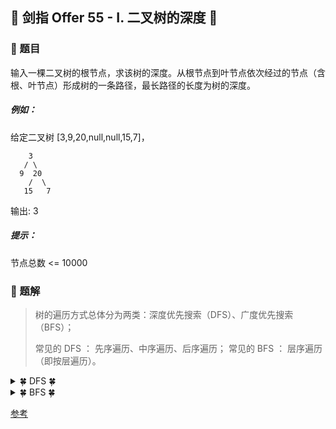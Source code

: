 ## &#127800; 剑指 Offer 55 - I. 二叉树的深度  &#127800;

### &#127826; 题目

输入一棵二叉树的根节点，求该树的深度。从根节点到叶节点依次经过的节点（含根、叶节点）形成树的一条路径，最长路径的长度为树的深度。

##### 例如：

给定二叉树 [3,9,20,null,null,15,7]，

```
    3
   / \
  9  20
    /  \
   15   7
```
输出: 3

##### 提示：
节点总数 <= 10000

### &#127826; 题解

>树的遍历方式总体分为两类：深度优先搜索（DFS）、广度优先搜索（BFS）；
>
>常见的 DFS ： 先序遍历、中序遍历、后序遍历；
>常见的 BFS ： 层序遍历（即按层遍历）。

<details>
<summary>&#127808; DFS &#127808;</summary>

### 思路
- 后序遍历（DFS）
  - 树的后序遍历 / 深度优先搜索往往利用 **递归** 或 **栈** 实现，本文使用递归实现。
  - 关键点： 此树的深度和其左（右）子树的深度之间的关系。显然，**此树的深度** 等于 **左子树的深度** 与 **右子树的深度** 中的 **最大值** +1 。

![](https://pic.leetcode-cn.com/9b063f1f2b7ba125b97a2a11c5f774c0f8ff4df594696993a8eb8282750dae0d-Picture1.png)

### 步骤
1. **终止条件**： 当 `root` 为空，说明已越过叶节点，因此返回 深度 0 。
2. **递推工作**： 本质上是对树做后序遍历。
    1. 计算节点 `root` 的 **左子树的深度** ，即调用 `maxDepth(root.left)`；
    2. 计算节点 `root` 的 **右子树的深度** ，即调用 `maxDepth(root.right)`；
3. **返回值**： 返回 **此树的深度** ，即 `max(maxDepth(root.left), maxDepth(root.right)) + 1`。

<![1](https://pic.leetcode-cn.com/ca69f6f15b15999009e903a7c1284effc33ec2317f213ce9170a5d638e1d8b0c-Picture2.png),![2](https://pic.leetcode-cn.com/8026850d70bbeb67a495d9d59eba48cdb43662208e27b430f866436db6fa6673-Picture3.png),![3](https://pic.leetcode-cn.com/41c5379ebad1af9e846bbd5f3885968b5186f414e145b6468350ce2c70063f9c-Picture4.png),![4](https://pic.leetcode-cn.com/15270a1bf3ce624fc2928a9bd76810221987abb940ff4c06d7c283be5e25c348-Picture5.png),![5](https://pic.leetcode-cn.com/a27fbe2c4f711cfc1d3c0b7166ad370a1b0c1d7241eeec27d0581abf9722011d-Picture6.png),![6](https://pic.leetcode-cn.com/acb83071a507b8c5b33a31cf0bf2469127df59dcf853c0f75cc299b26042f632-Picture7.png),![7](https://pic.leetcode-cn.com/a10e134e2d20b51b7c444f3102464148c7758851452cf7cff2ef3df5666afbaf-Picture8.png),![8](https://pic.leetcode-cn.com/65f9e2a001a58e4fba481a428a7f07011b6e9fead22909c0acb14fa6d88fc28c-Picture9.png),![9](https://pic.leetcode-cn.com/770a9ba56e74def0292539aa6814785a81cbc2e4e6ef559427d23a91703d096e-Picture10.png),![10](https://pic.leetcode-cn.com/7ecf07e4017438980ea0fe8145e71f33b41f6799c2b567ab0c16cfd25d037f02-Picture11.png)>
  
```java
class Solution {
    public int maxDepth(TreeNode root) {
        if(root == null) return 0;
        return Math.max(maxDepth(root.left), maxDepth(root.right)) + 1;
    }
}
```
  
## 复杂度分析：
  
时间复杂度 O(N) ： N 为树的节点数量，计算树的深度需要遍历所有节点。
  
空间复杂度 O(N) ： 最差情况下（当树退化为链表时），递归深度可达到 N 。

</details>
  
<details>
<summary>&#127808; BFS &#127808;</summary>

### 思路
- 层序遍历（BFS）
  - 树的层序遍历 / 广度优先搜索往往利用 队列 实现。
  - 关键点： 每遍历一层，则计数器 +1+1 ，直到遍历完成，则可得到树的深度。


### 步骤
1. 特例处理： 当 `root` 为空，直接返回 深度 00 。
2. 初始化： 队列 `queue` （加入根节点 `root` ），计数器 `res = 0`。
3. 循环遍历： 当 `queue` 为空时跳出。
    1.初始化一个空列表 `tmp` ，用于临时存储下一层节点；
    2.遍历队列： 遍历 `queue` 中的各节点 `node` ，并将其左子节点和右子节点加入 `tmp`；
    3.更新队列： 执行 `queue = tmp` ，将下一层节点赋值给 `queue`；
    4.统计层数： 执行 `res += 1` ，代表层数加 `11`；
4. 返回值： 返回 `res` 即可。


<![1](https://pic.leetcode-cn.com/ae5820426ac175ef06324ed1dbd60a3598229c8ef2719316daf9f967116b7dea-Picture12.png),![2](https://pic.leetcode-cn.com/429d28b860d5781712b1b249eb568f3f14aed3065f252a143affa4621045d79c-Picture13.png),![3](https://pic.leetcode-cn.com/eb749560921844182f575d4f81c9b7cdb1ad14359a0612da81d7de5828bd804c-Picture14.png),![4](https://pic.leetcode-cn.com/37740db43d97725688f2ddd70bfb76d2f7186069931db13e5b640b771e58a04e-Picture15.png),![5](https://pic.leetcode-cn.com/ae07b1eb9ea9140ec0f2241698af6dedbf6fda871da2e3e43ac4271e5086e307-Picture16.png),![6](https://pic.leetcode-cn.com/8d71069944763216d9f69410449034eacca8a74b0c0857274e1584763d8afa32-Picture17.png)>
  
```java
class Solution {
    public int maxDepth(TreeNode root) {
        if (root == null) return 0;
        // 初始化
        List<TreeNode> queue = new LinkedList() {{ add(root); }}, tmp;
        int res = 0;
        // 循环遍历： 当 queue 为空时跳出。
        while (!queue.isEmpty()) {
            // 若初始化一个空列表 tmp ，用于临时存储下一层节点；
            tmp = new LinkedList<>();
            // 遍历队列： 遍历 queue 中的各节点 node ，并将其左子节点和右子节点加入 tmp；
            for (TreeNode node : queue) {
                if (node.left != null) tmp.add(node.left);
                if (node.right != null) tmp.add(node.right);
            }
            // 更新队列： 执行 queue = tmp ，将下一层节点赋值给 queue；
            queue = tmp;
            // 统计层数： 执行 res += 1 ，代表层数加 11；
            res++;
        }

        return res;
    }
}
```
  
## 复杂度分析：
  
时间复杂度 `O(N)` ： `N` 为树的节点数量，计算树的深度需要遍历所有节点。
  
空间复杂度 `O(N)` ： 最差情况下（当树平衡时），队列 `queue` 同时存储 `N/2` 个节点。

</details>
  
[参考](Krahets "链接：https://leetcode-cn.com/problems/er-cha-shu-de-shen-du-lcof/solution/mian-shi-ti-55-i-er-cha-shu-de-shen-du-xian-xu-bia/")